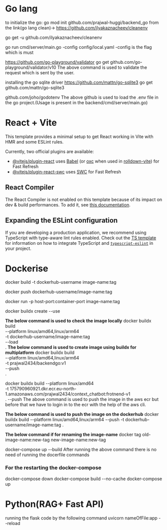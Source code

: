 # Go lang
to initialize the go: go mod init github.com/prajwal-huggi/backend_go
from the link(go lang clean)-> https://github.com/ilyakaznacheev/cleanenv

go get -u github.com/ilyakaznacheev/cleanenv

go run cmd/server/main.go -config config/local.yaml
-config is the flag which is must

https://github.com/go-playground/validator
go get github.com/go-playground/validator/v10
The above command is used to validate the request which is sent by the user.

installing the go sqlite driver
https://github.com/mattn/go-sqlite3
go get github.com/mattn/go-sqlite3

github.com/joho/godotenv
The above github is used to load the .env file in the go project.(Usage is present in the backend/cmd/server/main.go)

# React + Vite

This template provides a minimal setup to get React working in Vite with HMR and some ESLint rules.

Currently, two official plugins are available:

- [@vitejs/plugin-react](https://github.com/vitejs/vite-plugin-react/blob/main/packages/plugin-react) uses [Babel](https://babeljs.io/) (or [oxc](https://oxc.rs) when used in [rolldown-vite](https://vite.dev/guide/rolldown)) for Fast Refresh
- [@vitejs/plugin-react-swc](https://github.com/vitejs/vite-plugin-react/blob/main/packages/plugin-react-swc) uses [SWC](https://swc.rs/) for Fast Refresh

## React Compiler

The React Compiler is not enabled on this template because of its impact on dev & build performances. To add it, see [this documentation](https://react.dev/learn/react-compiler/installation).

## Expanding the ESLint configuration

If you are developing a production application, we recommend using TypeScript with type-aware lint rules enabled. Check out the [TS template](https://github.com/vitejs/vite/tree/main/packages/create-vite/template-react-ts) for information on how to integrate TypeScript and [`typescript-eslint`](https://typescript-eslint.io) in your project.

# Dockerise
docker build -t dockerhub-username image-name:tag

docker push dockerhub-username/image-name:tag

docker run -p host-port:container-port image-name:tag

docker buildx create --use 

**The below command is used to check the image locally**
docker buildx build \
    --platform linux/amd64,linux/arm64 \
    -t dockerhub-username/image-name:tag\
    --load \
    .
**The below command is used to create image using buildx for multiplatform**
docker buildx build \
  --platform linux/amd64,linux/arm64 \
  -t prajwal2434/backendgo:v1 \
  --push \
  .

docker buildx build --platform linux/amd64 \
  -t 175790960921.dkr.ecr.eu-north-1.amazonaws.com/prajwal2434/context_chatbot:frotnend-v1 \
  . --push
The above command is used to push the image in the aws ecr but before that we have to login in to the ecr with the help of the aws cli.

**The below command is used to push the image on the dockerhub**
docker buildx build --platform linux/amd64,linux/arm64 --push -t dockerhub-username/image-name:tag  .

**The below command if for renaming the image-name**
docker tag old-image-name:new-tag new-image-name:new-tag

docker-compose up --build
After running the above command there is no need of running the docerfile commands
### For the restarting the docker-compose
docker-compose down
docker-compose build --no-cache
docker-compose up

# Python(RAG+ Fast API)
running the flask code by the following command
uvicorn nameOfFile:app --reload